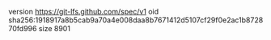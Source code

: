 version https://git-lfs.github.com/spec/v1
oid sha256:1918917a8b5cab9a70a4e008daa8b7671412d5107cf29f0e2ac1b872870fd996
size 8901
